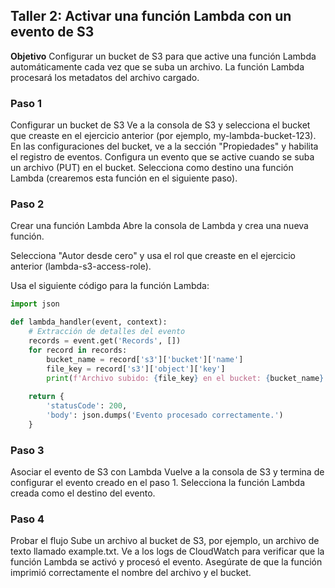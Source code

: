 ## Taller 2: Activar una función Lambda con un evento de S3
**Objetivo**
Configurar un bucket de S3 para que active una función Lambda automáticamente cada vez que se suba un archivo. La función Lambda procesará los metadatos del archivo cargado.

### Paso 1
Configurar un bucket de S3
Ve a la consola de S3 y selecciona el bucket que creaste en el ejercicio anterior (por ejemplo, my-lambda-bucket-123).
En las configuraciones del bucket, ve a la sección "Propiedades" y habilita el registro de eventos.
Configura un evento que se active cuando se suba un archivo (PUT) en el bucket. Selecciona como destino una función Lambda (crearemos esta función en el siguiente paso).
### Paso 2
Crear una función Lambda
Abre la consola de Lambda y crea una nueva función.

Selecciona "Autor desde cero" y usa el rol que creaste en el ejercicio anterior (lambda-s3-access-role).

Usa el siguiente código para la función Lambda:

```python
import json

def lambda_handler(event, context):
    # Extracción de detalles del evento
    records = event.get('Records', [])
    for record in records:
        bucket_name = record['s3']['bucket']['name']
        file_key = record['s3']['object']['key']
        print(f'Archivo subido: {file_key} en el bucket: {bucket_name}')
    
    return {
        'statusCode': 200,
        'body': json.dumps('Evento procesado correctamente.')
    }
```
### Paso 3
Asociar el evento de S3 con Lambda
Vuelve a la consola de S3 y termina de configurar el evento creado en el paso 1.
Selecciona la función Lambda creada como el destino del evento.
### Paso 4
Probar el flujo
Sube un archivo al bucket de S3, por ejemplo, un archivo de texto llamado example.txt.
Ve a los logs de CloudWatch para verificar que la función Lambda se activó y procesó el evento.
Asegúrate de que la función imprimió correctamente el nombre del archivo y el bucket.